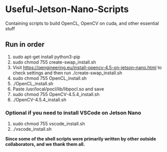 # Useful-Jetson-Nano-Scripts
Containing scripts to build OpenCL, OpenCV on cuda, and other essential stuff

## Run in order
1. sudo apt-get install python3-pip
2. sudo chmod 755 create-swap_install.sh
3. Visit https://qengineering.eu/install-opencv-4.5-on-jetson-nano.html to check settings and then run ./create-swap_install.sh
4. sudo chmod 755 OpenCL_install.sh
5. ./OpenCL_install.sh
6. Paste /usr/local/pocl/lib/libpocl.so and save
7. sudo chmod 755 OpenCV-4.5.4_install.sh
8. ./OpenCV-4.5.4_install.sh

### Optional if you need to install VSCode on Jetson Nano
1. sudo chmod 755 vscode_install.sh
2. ./vscode_install.sh

**Since some of the shell scripts were primarily written by other outside collaborators, and we thank them all.**

